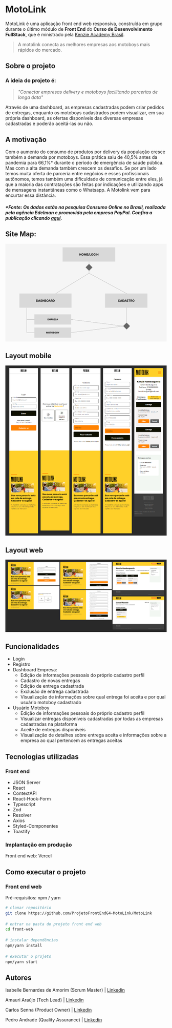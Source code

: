 # MotoLink
MotoLink é uma aplicação front end web responsiva, construída em grupo durante o último módulo de **Front End** do **Curso de Desenvolvimento FullStack**, que é ministrado pela [Kenzie Academy Brasil](https://kenzie.com.br/).

> A motolink conecta as melhores empresas aos motoboys mais rápidos do mercado.

## Sobre o projeto
### A ideia do projeto é:
> *"Conectar empresas delivery e motoboys facilitando parcerias de longa data"*

Através de uma dashboard, as empresas cadastradas podem criar pedidos de entregas, enquanto os motoboys cadastrados podem visualizar, em sua própria dashboard, as ofertas disponíveis das diversas empresas cadastradas e poderão aceitá-las ou não.

## A motivação

Com o aumento do consumo de produtos por delivery da população cresce também a demanda por motoboys. Essa prática saiu de 40,5% antes da pandemia para 66,1%* durante o período de emergência de saúde pública. Mas com a alta demanda também crescem os desafios. Se por um lado temos muita oferta de parceria entre negócios e esses profissionais autônomos, temos também uma dificuldade de comunicação entre eles, já que a maioria das contratações são feitas por indicações e utilizando apps de mensagens instantâneas como o Whatsapp. A Motolink vem para encurtar essa distância.

##### *Fonte: Os dados estão na pesquisa Consumo Online no Brasil, realizada pela agência Edelman e promovida pela empresa PayPal. Confira a publicação clicando [aqui](https://agenciabrasil.ebc.com.br/geral/noticia/2021-12/pesquisa-revela-aumento-de-pedidos-de-comida-por-app-durante-pandemia).

## Site Map:
![site Map](https://github.com/ProjetoFrontEndG4-MotoLink/MotoLink/blob/main/public/site--map.png)

## Layout mobile
![Versão Mobile](https://github.com/ProjetoFrontEndG4-MotoLink/MotoLink/blob/main/public/Mobile.png)

## Layout web
![Versão Desktop](https://github.com/ProjetoFrontEndG4-MotoLink/MotoLink/blob/main/public/Desktop.png)

## Funcionalidades
- Login
- Registro
- Dashboard Empresa:
  - Edição de informações pessoais do próprio cadastro perfil
  - Cadastro de novas entregas
  - Edição de entrega cadastrada
  - Exclusão de entrega cadastrada
  - Visualização de informações sobre qual entrega foi aceita e por qual usuário motoboy cadastrado
- Usuário Motoboy
  - Edição de informações pessoais do próprio cadastro perfil
  - Visualizar entregas disponíveis cadastradas por todas as empresas cadastradas na plataforma
  - Aceite de entregas disponíveis
  - Visualização de detalhes sobre entrega aceita e informações sobre a empresa ao qual pertencem as entregas aceitas

## Tecnologias utilizadas
### Front end
- JSON Server
- React
- ContextAPI
- React-Hook-Form
- Typescript
- Zod
- Resolver
- Axios
- Styled-Componentes
- Toastify

### Implantação em produção
Front end web: Vercel

## Como executar o projeto
### Front end web
Pré-requisitos: npm / yarn


```bash
# clonar repositório
git clone https://github.com/ProjetoFrontEndG4-MotoLink/MotoLink

# entrar na pasta do projeto front end web
cd front-web

# instalar dependências
npm/yarn install

# executar o projeto
npm/yarn start
```
## Autores

Isabelle Bernardes de Amorim (Scrum Master) | [Linkedin](https://www.linkedin.com/in/euisabellebernardes/)

Amauri Araújo (Tech Lead) | [Linkedin](https://www.linkedin.com/in/amauri-ara%C3%BAjo-8728b3172/)

Carlos Senna (Product Owner) | [Linkedin](https://www.linkedin.com/in/carloseduardosenna/)

Pedro Andrade (Quality Assurance) | [Linkedin](https://www.linkedin.com/in/pedroandradev/ )
